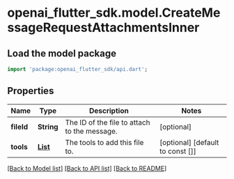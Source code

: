 # openai_flutter_sdk.model.CreateMessageRequestAttachmentsInner

## Load the model package
```dart
import 'package:openai_flutter_sdk/api.dart';
```

## Properties
Name | Type | Description | Notes
------------ | ------------- | ------------- | -------------
**fileId** | **String** | The ID of the file to attach to the message. | [optional] 
**tools** | [**List<CreateMessageRequestAttachmentsInnerToolsInner>**](CreateMessageRequestAttachmentsInnerToolsInner.md) | The tools to add this file to. | [optional] [default to const []]

[[Back to Model list]](../README.md#documentation-for-models) [[Back to API list]](../README.md#documentation-for-api-endpoints) [[Back to README]](../README.md)


